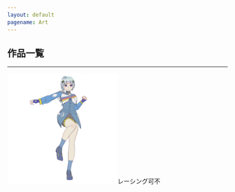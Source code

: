 ```yaml
---
layout: default
pagename: Art
---
```

## 作品一覧
<hr>
<div>
<img src="./assets/images/art/Racing-kafu/CEA2409B-A9FF-41E8-A455-5C9F11AB2DC1.png" width="50%">レーシング可不
</div>
